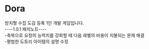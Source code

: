 # Dora
방치형 수집 도감 등록 1인 개발 게임입니다.<br>
----1.0.1 패치노트----<br>
-축복으로 요정의 능력치를 강화할 때 다음 레벨의 비용이 지불되는 문제 해결<br>
-평범한 도토리 아이템의 설명 수정
